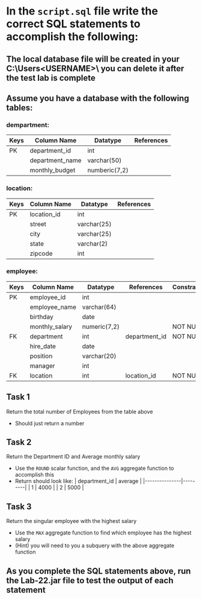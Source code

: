 # In the `script.sql` file write the correct SQL statements to accomplish the following:
## The local database file will be created in your C:\Users\<USERNAME>\ you can delete it after the test lab is complete

## Assume you have a database with the following tables:

### dempartment:

| Keys  | Column Name     | Datatype      | References |
|------ |-----------------|---------------|------------|
| PK    | department_id   | int           |            |
|       | department_name | varchar(50)   |            |
|       | monthly_budget  | numberic(7,2) |            |

### location:

| Keys  | Column Name | Datatype    | References |
|------ |-------------|-------------|------------|
| PK    | location_id | int         |            |
|       | street      | varchar(25) |            |
|       | city        | varchar(25) |            |
|       | state       | varchar(2)  |            |
|       | zipcode     | int         |            |

### employee:

| Keys  | Column Name    | Datatype     | References    | Constraints |
|------ |----------------|--------------|---------------|-------------|
| PK    | employee_id    | int          |               |             |
|       | employee_name  | varchar(64)  |               |             |
|       | birthday       | date         |               |             |
|       | monthly_salary | numeric(7,2) |               | NOT NULL    |
| FK    | department     | int          | department_id | NOT NULL    |
|       | hire_date      | date         |               |             |
|       | position       | varchar(20)  |               |             |
|       | manager        | int          |               |             |
| FK    | location       | int          | location_id   | NOT NULL    |

## Task 1

Return the total number of Employees from the table above
- Should just return a number

## Task 2

Return the Department ID and Average monthly salary
- Use the `ROUND` scalar function, and the `AVG` aggregate function to accomplish this
- Return should look like:
| department_id | average |
|---------------|---------|
| 1             | 4000    |
| 2             | 5000    |

## Task 3

Return the singular employee with the highest salary
- Use the `MAX` aggregate function to find which employee has the highest salary
- (Hint) you will need to you a subquery with the above aggregate function

## As you complete the SQL statements above, run the Lab-22.jar file to test the output of each statement